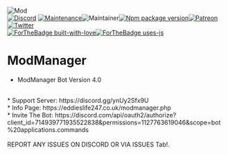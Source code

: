 ![Mod](https://cdn.discordapp.com/avatars/714939771935522838/b5f224a1f20a180452b1dc0d44116fa4.webp?size=256)
<br>
[![Discord](https://img.shields.io/discord/787871047139328000?label=discord&color=7289DA&style=flat-square)](https://discord.gg/ynUy2Sfx9U) [![Maintenance](https://img.shields.io/badge/Maintained%3F-yes-green.svg)](https://GitHub.com/EddiesLife247/ModManager/graphs/commit-activity)![Maintainer](https://img.shields.io/badge/maintainer-eddieslife247-blue)[![Npm package version](https://badgen.net/npm/v/express)](https://npmjs.com/package/express)[![Patreon](https://badgen.net/badge/icon/patreon?icon=patreon&label)](https://patron.com/eddieslife247)[![Twitter](https://badgen.net/badge/icon/twitter?icon=twitter&label)](https://twitter.com/eddieplaysstuff)<br>
[![ForTheBadge built-with-love](http://ForTheBadge.com/images/badges/built-with-love.svg)](https://GitHub.com/EddiesLife247/)[![ForTheBadge uses-js](http://ForTheBadge.com/images/badges/uses-js.svg)](http://ForTheBadge.com)









# ModManager
* ModManager Bot Version 4.0
<br>
* Support Server: https://discord.gg/ynUy2Sfx9U
<br>
* Info Page: https://eddieslife247.co.uk/modmanager.php
<br>
* Invite The Bot: https://discord.com/api/oauth2/authorize?client_id=714939771935522838&permissions=1127763619046&scope=bot%20applications.commands
<br><br>
REPORT ANY ISSUES ON DISCORD OR VIA ISSUES Tab!.
